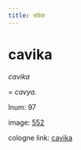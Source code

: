 ```yaml
---
title: चविक
---
```


# cavika

<i>cavika</i>  <div n="lb" />= <i>cavya.</i>

lnum: 97

image: [552](https://www.sanskrit-lexicon.uni-koeln.de/scans/csl-apidev/servepdf.php?dict=snp&page=552)

cologne link: [cavika](https://sanskrit-lexicon.uni-koeln.de/scans/csl-apidev/getword.php?dict=snp&key=cavika)

